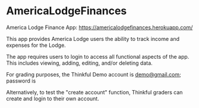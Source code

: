 # AmericaLodgeFinances

America Lodge Finance App: https://americalodgefinances.herokuapp.com/

This app provides America Lodge users the ability to track income and expenses for the Lodge.

The app requires users to login to access all functional aspects of the app. 
This includes viewing, adding, editing, and/or deleting data.

For grading purposes, the Thinkful Demo account is demo@gmail.com; password is <thinkful>

Alternatively, to test the "create account" function, Thinkful graders can create and login to their own account. 


